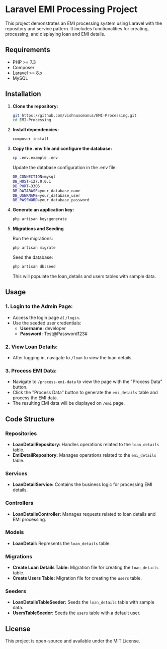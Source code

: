 # Laravel EMI Processing Project

This project demonstrates an EMI processing system using Laravel with the repository and service pattern. It includes functionalities for creating, processing, and displaying loan and EMI details.

## Requirements

- PHP >= 7.3
- Composer
- Laravel >= 8.x
- MySQL

## Installation

1. **Clone the repository:**

   ```sh
   git https://github.com/vishnusomanus/EMI-Processing.git
   cd EMI-Processing
   ```
1. **Install dependencies:**
    ```sh
    composer install
    ```
1. **Copy the .env file and configure the database:**
    ```sh
    cp .env.example .env
    ```

    Update the database configuration in the .env file:
    
    ```sh
    DB_CONNECTION=mysql
    DB_HOST=127.0.0.1
    DB_PORT=3306
    DB_DATABASE=your_database_name
    DB_USERNAME=your_database_user
    DB_PASSWORD=your_database_password

    ```
1. **Generate an application key:**
    ```sh
    php artisan key:generate
    ```

1. **Migrations and Seeding**
    
    Run the migrations:
    ```sh
    php artisan migrate
    ```
    Seed the database:
    ```sh
    php artisan db:seed
    ```

    This will populate the loan_details and users tables with sample data.
## Usage

### 1. **Login to the Admin Page:**

   - Access the login page at `/login`.
   - Use the seeded user credentials:
     - **Username:** developer
     - **Password:** Test@Password123#

### 2. **View Loan Details:**

   - After logging in, navigate to `/loan` to view the loan details.

### 3. **Process EMI Data:**

   - Navigate to `/process-emi-data` to view the page with the "Process Data" button.
   - Click the "Process Data" button to generate the `emi_details` table and process the EMI data.
   - The resulting EMI data will be displayed on `/emi` page.

## Code Structure

### Repositories

- **LoanDetailRepository:** Handles operations related to the `loan_details` table.
- **EmiDetailRepository:** Manages operations related to the `emi_details` table.

### Services

- **LoanDetailService:** Contains the business logic for processing EMI details.

### Controllers

- **LoanDetailsController:** Manages requests related to loan details and EMI processing.

### Models

- **LoanDetail:** Represents the `loan_details` table.

### Migrations

- **Create Loan Details Table:** Migration file for creating the `loan_details` table.
- **Create Users Table:** Migration file for creating the `users` table.

### Seeders

- **LoanDetailsTableSeeder:** Seeds the `loan_details` table with sample data.
- **UsersTableSeeder:** Seeds the `users` table with a default user.

## License

This project is open-source and available under the MIT License.







